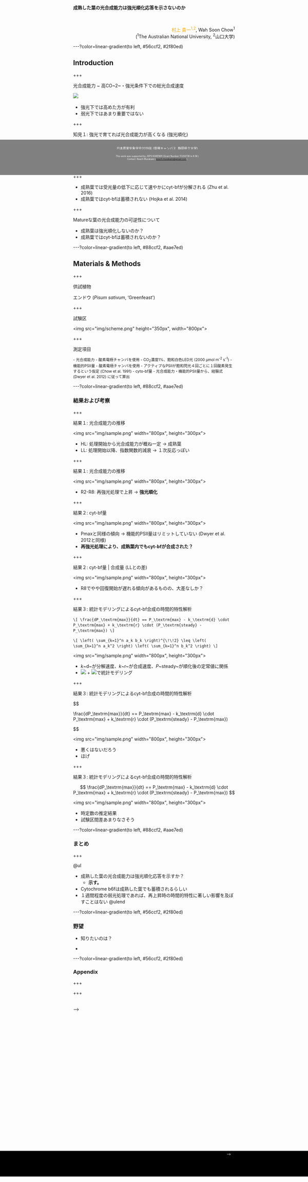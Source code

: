










<script type="text/javascript"
  src="https://cdnjs.cloudflare.com/ajax/libs/mathjax/2.7.0/MathJax.js?config=TeX-AMS-MML_HTMLorMML">
</script>

<!--html_preserve--><div style='position:absolute; left:-50%; width:200%; top:520px; height:80px; padding:10px; font-size:0.7em; text-align:center; background-color:grey; color:white'><!--/html_preserve-->

日本農業気象学会2019年 (草薙キャンパス, 静岡県立大学)<br>
This slide is available on <!--html_preserve-->@fa[github]<!--/html_preserve--> [`KeachMurakami/AgrMet2019`](https://github.com/KeachMurakami/AgrMet2019)
</div>

<br>
<br>

**成熟した葉の光合成能力は強光順化応答を示さないのか**

<br>
<br>

<div style="text-align:right">
<span style="color:orange">村上 貴一<sup>1,2</sup></span>, Wah Soon Chow<sup>1</sup><br>(<sup>1</sup>The Australian National University, <sup>2</sup>山口大学)
</div style="text-align:right">

---?color=linear-gradient(to left, #56ccf2, #2f80ed)
<!-- .slide: class="center" -->

## Introduction

+++

光合成能力 ~ 高CO~2~・強光条件下での総光合成速度



![](fig/light_curve-1.png)

- 強光下では高めた方が有利
- 弱光下ではあまり重要ではない

+++

知見１: 強光で育てれば光合成能力が高くなる (強光順化)



+++

**成熟葉ではどうか？**

- 葉の寿命は長い

+++


- 成熟葉では受光量の低下に応じて速やかにcyt-bfが分解される (Zhu et al. 2016)
- 成熟葉ではcyt-bfは蓄積されない (Hojka et al. 2014)

+++

Matureな葉の光合成能力の可逆性について

- 成熟葉は強光順化しないのか？
- 成熟葉ではcyt-bfは蓄積されないのか？


---?color=linear-gradient(to left, #88ccf2, #aae7ed)

## Materials & Methods

+++

供試植物

エンドウ (*Pisum sativum*, ‘Greenfeast’)

+++

試験区

<img src="img/scheme.png" height="350px", width="800px">


+++

測定項目

<small>
- 光合成能力
  - 酸素電極チャンバを使用
  - CO<sub>2</sub>濃度1%、飽和白色LED光 (2000 µmol m<sup>-2</sup> s<sup>-1</sup>)
- 機能的PSII量
  - 酸素電極チャンバを使用
  - アクティブなPSIIが飽和閃光４回ごとに１回酸素発生するという仮定 (Chow et al. 1991)
- cyto-bf量
  - 光合成能力・機能的PSII量から、経験式 (Dwyer et al. 2012) に従って算出
</small>

---?color=linear-gradient(to left, #88ccf2, #aae7ed)

### 結果および考察

+++

結果１: 光合成能力の推移

<img src="img/sample.png" width="800px", height="300px">

- HL: 処理開始から光合成能力が概ね一定 -> 成熟葉
- LL: 処理開始以降、指数関数的減衰 -> １次反応っぽい

+++

結果１: 光合成能力の推移

<img src="img/sample.png" width="800px", height="300px">

- R2-R8: 再強光処理で上昇 -> **強光順化**

+++

結果２: cyt-bf量

<img src="img/sample.png" width="800px", height="300px">

- Pmaxと同様の傾向 -> 機能的PSII量はリミットしていない (Dwyer et al. 2012と同様)
- **再強光処理により、成熟葉内でもcyt-bfが合成された？**

+++

結果２: cyt-bf量 | 合成量 (LLとの差) 

<img src="img/sample.png" width="800px", height="300px">

- R8でやや回復開始が遅れる傾向があるものの、大差なしか？

+++

結果３: 統計モデリングによるcyt-bf合成の時間的特性解析

`\[
\frac{dP_\textrm{max}}{dt} == P_\textrm{max} - k_\textrm{d} \cdot P_\textrm{max} + k_\textrm{r} \cdot (P_\textrm{steady} - P_\textrm{max})
\]`

`\[
\left( \sum_{k=1}^n a_k b_k \right)^{\!\!2} \leq
 \left( \sum_{k=1}^n a_k^2 \right) \left( \sum_{k=1}^n b_k^2 \right)
\]`


<img src="img/sample.png" width="800px", height="300px">

- *k*~d~が分解速度、*k*~r~が合成速度、*P*~steady~が順化後の定常値に関係
- ![](https://raw.githubusercontent.com/stan-dev/logos/master/logo_tm.png) + ![](https://www.r-project.org/logo/Rlogo.png)で統計モデリング

+++

結果３: 統計モデリングによるcyt-bf合成の時間的特性解析

$$

\frac{dP_\textrm{max}}{dt} == P_\textrm{max} - k_\textrm{d} \cdot P_\textrm{max} + k_\textrm{r} \cdot (P_\textrm{steady} - P_\textrm{max})

$$

<img src="img/sample.png" width="800px", height="300px">

- 悪くはないだろう
- ほげ

+++

結果３: 統計モデリングによるcyt-bf合成の時間的特性解析

$$
\frac{dP_\textrm{max}}{dt} == P_\textrm{max} - k_\textrm{d} \cdot P_\textrm{max} + k_\textrm{r} \cdot (P_\textrm{steady} - P_\textrm{max})
$$

<img src="img/sample.png" width="800px", height="300px">

- 時定数の推定結果
- 試験区間差あまりなさそう



---?color=linear-gradient(to left, #88ccf2, #aae7ed)

### まとめ

+++

@ul
- 成熟した葉の光合成能力は強光順化応答を示すか？
    - **示す。**
- Cytochrome b6fは成熟した葉でも蓄積されるらしい
- １週間程度の弱光処理であれば、再上昇時の時間的特性に著しい影響を及ぼすことはない
@ulend

</div style="position:relative; left:30px">

<!--html_preserve--><div style='position:absolute; left:-50%; width:200%; top:550px; height:60px; padding:10px; font-size:0.5em; text-align:center; background-color:grey; color:white'><!--/html_preserve-->
This work was supported by JSPS KAKENHI (Grant Number 17J04736 to K.M.)<br>
Contact: Keach Murakami (keach.murakami@gmail.com)
</div>



---?color=linear-gradient(to left, #56ccf2, #2f80ed)

### 野望

- 知りたいのは？

- 


---?color=linear-gradient(to left, #56ccf2, #2f80ed)

### Appendix

+++


+++


<!-- +++?image=img/regulatory_flow.png&position=bottom 100px right 60%&size=70% auto -->

<!-- **How to enhance yield efficiently?** -->

<!-- @ul -->
<!-- - <small>Adjust environments → Evaluate photosynthesis → Adjust environments again</small> -->
<!-- @ulend -->

<!-- <img src="img/regulatory_flow.png" width="80%"> -->


<!-- Note: -->

<!-- In greenhouses, we can control various environment factors. -->
<!-- But their optimization is usually difficult. -->
<!-- One promising approach may be to assess photosynthesis because it is closely related to yield. -->
<!-- That is, adjust environment, assess photosynthesis, and adjust environment again to achieve higher yield. -->
<!-- So, evaluation of photosynthesis is essential for horticulture. -->
<!-- In the next slide I'll briefly overview the common methods. -->

<!-- +++?image=img/comparison3.png&size=cover -->
<!-- +++?image=img/comparison3.png&position=bottom 30px right 50%&size=80% auto -->
<!-- +++ -->

<!-- <br> -->
<!-- <img src="img/comparison3.png" width="100%"> -->

<!-- Note:  -->

<!-- Among several methods, the most common method is gas-exchange measurement, but this method is very slow, sometimes takes an-hour to evaluate a leaf. -->

<!-- +++?image=img/comparison2.png&size=cover -->

<!-- +++ -->

<!-- <br> -->
<!-- <img src="img/comparison2.png" width="100%"> -->

<!-- Note:  -->

<!-- Another common method is chlorophyll fluorescence measurement, usually known as PAM. -->
<!-- By using PAM devices, we can estimate quantum yield, or light-use efficiency of photosynthesis. -->
<!-- PAM measurement is very rapid takes several minutes. -->
<!-- Also, we can get spatial distribution. -->

<!-- Is it enought rapid? -->
<!-- I don't think so because we often want to evaluate hundreds of or thousands of leaves. -->
<!-- That is, we need more rapid method. -->

<!-- +++?image=img/comparison1.png&size=cover -->

<!-- +++ -->

<!-- <br> -->
<!-- <img src="img/comparison1.png" width="100%"> -->

<!-- Note:  -->

<!-- Recently, some potentially rapid and effective methods based on imageing have been intensively tested. -->
<!-- And in this study, we focus on one of them called PRI. -->

<!-- +++ -->
<!-- .slide: class="center" -->

<!-- ### Outline -->

<!-- <br> -->
<!-- <br> -->

<!-- @ol -->

<!-- 1. What's PRI?   -->
<!-- 2. Expt. 1: short-term measurement   -->
<!-- 3. Expt. 2: long-term measurement   -->
<!-- 4. Summary   -->

<!-- @olend -->

<!-- Note: -->

<!-- Here is the outline of my presentation. -->
<!-- First, I will introduce the PRI. -->
<!-- Then, I will share with you two experimental results. -->
<!-- And finally summarise them. -->

<!-- ---?color=linear-gradient(to left, #56ccf2, #2f80ed) -->
<!-- .slide: class="center" -->

<!-- ### What's PRI? -->

<!-- +++ -->

<!-- <span style="color:orange"><u>P</u>hotochemical <u>R</u>eflectance <u>I</u>ndex </span><micro>(Gamon et al. 1992; Remote Sens Environ)</micro> -->

<!-- <div style="font-size: 0.8em"> -->
<!-- <ul> -->
<!-- <li>Index calculated from reflectances in two wavebands</li> -->
<!-- <li>Spatial PRI distribution is available by using cost-effective devices</li> -->
<!-- </ul> -->

<!-- </div style="font-size: 0.8em"> -->

<!-- <!--html_preserve--><div style="position:relative; top:20px; width:960px; height:720px; margin:0 auto;"><!--/html_preserve--> -->
<!-- <div class='fragment' fragment-data-index = "1" style='position:absolute; top:0px; left:200px'> -->
<!-- <img src="img/priset1.png" width="550px"> -->
<!-- </div> -->
<!-- <div class='fragment' fragment-data-index = "2" style='position:absolute; top:0px; left:200px'> -->
<!-- <img src="img/priset2.png" width="550px"> -->
<!-- </div> -->
<!-- </div> -->

<!-- Note: -->

<!-- PRI, photochemical reflectance index, is an index calculated from leaf reflectances in two wavebands. -->
<!-- And we can measure spatial PRI values with cost-effective devices. -->
<!-- Measure reflectance at one waveband using a camera with a bandpass filter, and another band. -->

<!-- +++ -->

<!-- <span style="color:orange"><u>P</u>hotochemical <u>R</u>eflectance <u>I</u>ndex </span><micro>(Gamon et al. 1992; Remote Sens Environ)</micro> -->

<!-- <div style="font-size: 0.8em"> -->
<!-- @ul -->

<!-- - Indicator of heat-dissipation activity (i.e. the state of xantophyll cycle) -->
<!-- - <span style="color:orange">Correlates with light-use efficiency (LUE := gross photosynthesis per photon)</span> -->

<!-- @ulend -->
<!-- </div style="font-size: 0.8em"> -->

<!-- ```{r garbulsky, eval = eval_fig, include = F, fig.height=5} -->
<!-- pri_r2_literature <- -->
<!--   data_frame(level = rep(c("  Leaves  ", " Canopies ", "Ecosystems"), each = 3), -->
<!--              term = rep(factor(c("Daily", "Seasonal", "Others"), levels=c("Daily","Seasonal","Others")), times = 3), -->
<!--              R2 = c(0.71, 0.29, 0.65, 0.54, 0.55, 0.63, NA, 0.60, 0.7), -->
<!--              R2_se = c(0.06, 0.08, 0.08, NA, 0.06, 0.07, NA, 0.04, NA), -->
<!--              num_report = c(13, 6, 5, 1, 17, 4, "0", 6, 1), -->
<!--              y_lab = if_else(is.na(R2_se), R2, R2 + R2_se), -->
<!--              y_label = if_else(is.na(y_lab), 0.6, y_lab)) -->

<!-- pri_r2_literature %>% -->
<!--   ggplot(aes(term, R2, ymin = R2 - R2_se, ymax = R2 + R2_se, fill = term)) + -->
<!--   geom_bar(stat = "identity") + -->
<!--   geom_errorbar(width = .5) + -->
<!--   geom_text(aes(y = 0.1, label = paste0("n = ", num_report)), vjust = 1, size = rel(5), col = "white") + -->
<!--   facet_grid(~level) + -->
<!--   labs(caption = "Means ± SEs\nRedrawn from meta-analysis by Garbulsky et al. (2011; Remote Sens Environ)", -->
<!--        fill = "Time-scale", -->
<!--        y = expression(italic(R)^2~"(LUE vs PRI)")) + -->
<!--   theme(strip.text.x = element_text(color = "black"), -->
<!--         legend.position = "bottom", legend.text = element_text(size = rel(1.1)), -->
<!--         axis.text.x = element_blank(), axis.ticks.x = element_blank(), -->
<!--         axis.title.x = element_blank()) + -->
<!--   scale_y_continuous(limits = c(0, 1.0), expand = c(0, 0)) +  -->
<!--   scale_fill_manual(values = c("blue1", "skyblue", "grey")) -->
<!-- ``` -->

<!-- <div class='fragment' style='position:relative; top:0px; left:10%'> -->
<!-- <img src="figure/garbulsky-1.png" width="80%"> -->
<!-- </div> -->

<!-- Note: -->

<!-- PRI reflects the heat-dissipation activity of photosynthesis. -->
<!-- And importantly, PRI is correlated with LUE defined as gross photosynthesis per photon. -->
<!-- Some meta-analysis reported substantial correlation between LUE and PRI in wide temporal and spatial scales. -->
<!-- Thus, PRI can be a good indicator of LUE. -->

<!-- +++ -->

<!--  -->

<!-- Objectives: What should we know? -->

<!-- Note: -->

<!-- What should we know about PRI? -->
<!-- We assessed two questions in this study -->

<!-- +++ -->

<!--  -->

<!-- Objectives: What should we know? -->

<!-- <br> -->

<!-- <div class="column1"> -->
<!-- ![](img/track.png) -->
<!--  **Minute–Hour** -->
<!-- </div class="column1"> -->

<!-- <div class="column2"> -->
<!-- </div class="column2"> -->


<!-- Note: -->

<!-- The first question is ‘Does PRI track LUE or not?’. -->
<!-- During a transition from low-light to high-light, LUE, showin in black, shows rapid drop and gradual recovery. -->
<!-- Some researchers reported that PRI completely followed LUE, while others reported delayed drop-and-recovery or monotonic decrease. -->
<!-- Which is true? or What is the cause of the difference? -->
<!-- This is a question in timescales of minutes to an-hour -->

<!-- +++ -->

<!--  -->

<!-- Objectives: What should we know? -->

<!-- <br> -->

<!-- <div class="column1"> -->
<!-- ![](img/track.png) -->
<!-- **Minute–Hour** -->
<!-- </div class="column1"> -->

<!-- <div class="column2"> -->
<!-- ![](img/sign.png) -->
<!-- **Day–Week** -->
<!-- </div class="column2"> -->


<!-- Note: -->

<!-- The second question is that ‘Does decrease in PRI work as a sign of decrease in LUE?’. -->
<!-- If the PRI decrease before the decrease in LUE in response to some stress, we can mitigate the impact of stress by controling environments based on PRI. -->
<!-- This is a question in timescales of days to a week -->

<!-- OK, Move on to the first experiment. -->


<!-- ---?color=linear-gradient(to left, #56ccf2, #2f80ed) -->
<!-- .slide: class="center" -->

<!-- ### Expt. 1: short-term measurement <br> Track or Not? -->

<!-- +++ -->

<!-- <div class="column_left40" style="position:relative; top:-25px"> -->

<!-- **MATERIALS** -->

<!-- <img src="img/plant1.jpg" height="350px"> -->

<!-- <small>• Cucumber seedlings</small><br> -->
<!-- <small>&emsp;■ 2-week-old</small><br> -->
<!-- <small>&emsp;■ grown under 300 µmol m<sup>-2</sup> s<sup>-1</sup></small> -->

<!-- </div class="column1"> -->
<!-- <div class="column_right60" style="position:relative; top:-45px"> -->

<!-- **METHODS** -->

<!-- <img src="img/exp1_1.png" height="350px"> -->

<!-- <small>• Traced PRI and Y<sub>II</sub> after dark-light transition</small><br> -->
<!-- <small>&emsp;■ Y<sub>II</sub> (= ϕ<sub>PSII</sub>) &prop; LUE <small>(e.g. Genty et al. 1989; BBA)</small></small> -->

<!-- </div class="column2"> -->

<!-- Note:  -->

<!-- We cultivated cucumber plants. -->
<!-- We traced PRI and photosynthetic quantum yield of PSII, YII, which is proportional to LUE. -->
<!-- PRI of small region was monitored by two cameras with band-pass filters, and LUE was measured with PAM device. -->

<!-- ---?color=linear-gradient(to left, #88ccf2, #aae7ed) -->

<!-- ### Expt. 1: Results -->

<!-- ```{r single_pam, eval = eval_fig, include = F} -->
<!-- singles$pam + theme(legend.title = element_text(colour = "white"), -->
<!--                     legend.text = element_text(colour = "white")) -->
<!-- ``` -->

<!-- +++?image=figure/single_pam-1.png&position=bottom 30px right 50%&size=55% auto -->
<!-- .slide: data-background-transition="none" -->

<!-- @ul -->
<!-- - <small>LUE dropped rapidly and then recovered gradually (i.e. Photosynthetic induction)</small> -->
<!-- - <small>The higher irradiance was, the smaller LUE was</small> -->
<!-- @ulend -->

<!-- Note: -->

<!-- This slide shows quantum yield of PSII, a measure of light-use efficency, after dark-light transitions. -->
<!-- Three independ experiments, time, efficiency. -->
<!-- The efficiency dropped rapidly after the irradiation, and then increased gradually. -->
<!-- This is typical photosynthetic induction. -->
<!-- And the yield was smaller under high light. -->

<!-- In the next slide, I'll show you the time course of PRI. -->

<!-- ```{r single_dpri, eval = eval_fig, include = F} -->
<!-- singles$dpri -->
<!-- singles$dpri_high -->
<!-- singles$dpri_low -->
<!-- singles$dpri -->
<!-- ``` -->

<!-- +++?image=figure/single_dpri-1.png&position=bottom 30px right 50%&size=55% auto -->
<!-- .slide: data-background-transition="none" -->

<!-- @ul -->
<!-- - <small>PRI response was slower than LUE response</small> -->
<!-- - <small>The higher irradiance was, the greater PRI changed</small> -->
<!-- @ulend -->

<!-- Note: -->

<!-- This is the time course of PRI, changes from the initial values. -->
<!-- Apparently, there was no rapid drop in PRI and the decrease was slower. -->
<!-- And the PRI is smaller under high-light.  -->

<!-- +++?image=figure/single_dpri-2.png&position=bottom 30px right 50%&size=55% auto -->
<!-- .slide: data-background-transition="none" -->
<!-- - <small>PRI response was slower than LUE response</small> -->
<!-- - <small>The higher irradiance was, the greater PRI changed</small> -->
<!-- - <small><span style="color:orange">Monotonic decay under high light</span></small> -->

<!-- Note:  -->
<!-- When look at the PRI under high-light, you can see that the decrase was monotonic. -->

<!-- +++?image=figure/single_dpri-3.png&position=bottom 30px right 50%&size=55% auto -->
<!-- .slide: data-background-transition="none" -->
<!-- - <small>PRI response was slower than LUE response</small> -->
<!-- - <small>The higher irradiance was, the greater PRI changed</small> -->
<!-- - <small><span style="color:orange">Monotonic decay under high light</span> while <aqua>down-up under low light</aqua></small> -->

<!-- Note:  -->

<!-- On the other hand under low-light, there was some gradual recovery although not clear. -->

<!-- +++?image=figure/single_dpri-1.png&position=bottom 30px right 50%&size=55% auto -->
<!-- .slide: data-background-transition="none" -->
<!-- - <small>PRI response was slower than LUE response</small> -->
<!-- - <small>The higher irradiance was, the greater PRI changed</small> -->
<!-- - <small><span style="color:orange">Monotonic decay under high light</span> while <aqua>down-up under low light</aqua></small> -->

<!-- <!--html_preserve--><div style='position:absolute; left:-50%; width:200%; top:450px; height:70px; padding:5px; font-size:0.7em; text-align:center; background-color:black; color:white' class='fragment'><!--/html_preserve--> -->
<!-- Track or Not? → Depends on irradiance, but PRI was alwayed delayed -->
<!-- </div> -->


<!-- Note:  -->

<!-- Accornding to these result, the tracking performance of PRI depends on the irradiance. -->
<!-- But it was alwayed delayed. The response of PRI was not so fast as LUE. -->
<!-- In the next slide, I'll look into the relationship between PRI and LUE. -->

<!-- ```{r single_courses, eval = eval_fig} -->
<!-- singles$merge -->

<!-- singles$merge + -->
<!--   annotate("rect", xmin = .5, xmax = 1.5, ymin = -Inf, ymax = Inf, col = "red", size = 1.5, fill = NA) -->
<!-- ``` -->

<!-- +++ -->

<!-- @ul -->
<!-- - <small>Steady-state ∆PRI was correlated with LUE <br>→ estimate LUE = α * ∆PRI + β</small> -->
<!-- - <small>Under transient states, the equation was not valid due to the slow PRI response</small> -->
<!-- @ulend -->

<!-- <div style="position:relative; left:0px; top:10%; width:100%; height:800px"> -->
<!-- <div style="position:absolute; left:0px; top:0px; width:100%; height:100%"> -->
<!-- <img src="img/scat.gif" width="45%"> -->
<!-- <img src="img/scat_r2.png" width="45%"> -->
<!-- </div> -->
<!-- </div> -->


<!-- Note: -->

<!-- Left panel shows time-lapse scatter plot and right panel is the cross validated R-squared. -->
<!-- As you can see, the relationship between these parameters was linear and stable after about thirty minutes. -->
<!-- So we can estimate LUE from PRI under steady states. -->
<!-- However, the relationship is not valid under transient state because of the slow PRI response. -->
<!-- So we have to wait for a while to estimate light-use efficiency from PRI. -->

<!-- +++ -->
<!-- .slide: class="center" -->

<!-- #### Expt. 1: Summary -->

<!-- <br> -->
<!-- <br> -->

<!-- @ul -->
<!-- - Does PRI track LUE or not? → Depends on irradiance -->
<!--     - **Yes** under low-light, but it was delayed -->
<!--     - **No** under high-light -->
<!-- - Is PRI a useful index to estimate LUE? -->
<!--     - **Yes** under steady states -->
<!--     - **No** under transient states -->
<!-- @ulend -->

<!-- Note: -->

<!-- Summary for first expeirment. -->
<!-- Track or Not? Depends on irradiance. -->
<!-- PRI tracked LUE under low-light but not under high-light. -->
<!-- PRI is a useful index to esimate LUE only under steady states. -->

<!-- I'll move on to the second experiment. -->

<!-- ---?color=linear-gradient(to left, #56ccf2, #2f80ed) -->
<!-- .slide: class="center" -->

<!-- ### Expt. 2: long-term measurement <br> PRI as a Sign? -->

<!-- +++ -->

<!-- <div class="column_left40"> -->
<!-- **MATERIALS** -->

<!-- <img src="img/plant2.png" height="350px"> -->

<!-- <small>• Cucumber “canopy”</small><br> -->
<!-- <small>&emsp;• ca. 6-week-old</small><br> -->

<!-- </div class="column1"> -->

<!-- <div class="column_right60" class="fragment"> -->
<!-- **METHODS** -->
<!-- <div style="position:relative; height:350px"> -->
<!-- <img src="img/exp2_1.gif" height="350px"> -->
<!-- <img src="img/exp2_2.gif" height="350px"> -->
<!-- </div> -->

<!-- <small>Compared time courses during <orange>drought stress</orange></small> -->

<!-- <small>• PRI: <small>semi-automatic measurement by object tracking</small></small><br> -->
<!-- <small>• Y<sub>II</sub> (= ϕ<sub>PSII</sub>) &prop; LUE <small>(e.g. Genty et al. 1989; BBA)</small></small> -->
<!-- <small>• Incident PPFD</small><br> -->
<!-- </div class="column2"> -->

<!-- Note: -->

<!-- In the second experiment, we cultivated small cucumber canopy and simultaneously evaluated several leaves. -->
<!-- PRI values of leaves around reflectance standard were evaluated by simple object-tracking program. -->
<!-- We measured LUE manually using a PAM device. -->
<!-- And we compared time courses of them during drought stress. -->

<!-- ---?color=linear-gradient(to left, #88ccf2, #aae7ed) -->

<!-- ### Expt. 2: Results -->

<!-- ```{r multi_y2_pri, eval = eval_fig} -->
<!-- multi$y2_pri -->
<!-- ``` -->

<!-- +++?image=figure/multi_y2_pri-1.png&position=bottom 30px right 50%&size=60% auto -->

<!-- Note: -->

<!-- Upper panel shows light-use efficiency and lower panel is PRI. -->
<!-- We stopped water supply for three days, and confirmed decrease in light-use efficiency due to the drought. -->
<!-- AS the PRI was noisy, so for simplicity, I'd like to show mean values of morning and afternoon. -->

<!-- +++?image=figure/multi_y2_pri-2.png&position=bottom 30px right 50%&size=60% auto -->
<!-- Note: -->
<!-- Although the PRI signals were not clear, we can see some decreases in PRIs. -->

<!-- +++?image=figure/multi_y2_pri-3.png&position=bottom 30px right 50%&size=60% auto -->

<!-- @ul -->
<!-- - <small>LUE decreased and then PRI decreased</small> -->
<!-- - <small>PRI-driven environmental control will not work</small> -->
<!-- @ulend -->

<!-- Note:  -->
<!-- However, LUE started to decrease around here before the decrease in PRI. -->
<!-- LUE decreased, and then PRI decreased. -->
<!-- Thus, PRI-driven environmental control will not work, at least under drought stress conditions. -->

<!-- +++ -->

<!-- How to use PRI for environmental control? -->

<!-- <div class="fragment"> -->
<!-- <img src="img/retro_last.png" width="100%"> -->
<!-- </div> -->

<!-- Note: -->

<!-- So, if we want to make use of PRI in environmental control, we should proceed in this way. -->
<!-- Local farmer usually measure some environemntal factors, but it is difficult to determine what to do. -->
<!-- If they also measure PRI, they can notice likely cause of PRI decrease, and find next step. -->
<!-- So namely retrograde analysis may be effective. -->


<!-- +++ -->

<!-- #### Expt. 2: Summary -->

<!-- <br> -->
<!-- <br> -->

<!-- Note: -->

<!-- Summary for the second exp. -->
<!-- PRI as a sign?, NO. -->
<!-- PRI decreased after decrease in LUE. -->
<!-- Thus, PRI-driven environment control may not be effective. -->
<!-- But, retrograde analysis may be effective. -->

<!-- ---?color=linear-gradient(to left, #56ccf2, #2f80ed) -->
<!-- .slide: class="center" -->

<!-- ### Summary -->

<!-- Note: -->

<!-- The final slide. -->

<!-- +++ -->


<!-- <div style="position:relative; left:5px"> -->

<!-- @ul -->
<!-- - PRI imaging as an alternative for photosynhesis evaluation -->
<!--     - <small>Rapid spatial evaluation with cost-effective devices</small> -->
<!-- - Track or Not? → Depends on irradiance -->
<!--     - <small>Tracked under low-light with delay but not under high-light</small> -->
<!--     - <small>PRI was useful to estimate LUE under steady states but not under transient states LUE</small> -->
<!-- - PRI as a Sign? → No, PRI decreased after decrease in LUE -->
<!--     - <small>PRI-driven environmental control will not work</small> -->
<!--     - <small>Retrograde analysis of PRI-environments relationship may be effective</small> -->

<!-- @ulend -->

<!-- </div style="position:relative; left:30px"> -->

<!-- <!--html_preserve--><div style='position:absolute; left:-50%; width:200%; top:550px; height:60px; padding:10px; font-size:0.5em; text-align:center; background-color:grey; color:white'><!--/html_preserve--> -->
<!-- This work was supported by JSPS KAKENHI (Grant Number 17J04736 to K.M.)<br> -->
<!-- Contact: Keach Murakami (keach.murakami@gmail.com) -->
<!-- </div> -->


<!-- Note: -->
<!-- We tested validity of PRI imaging for evaluation of photosynthetic performance. -->
<!-- We can estimate spatial LUE with cost-effective devices. -->
<!-- Track performance depends on irradiance. -->
<!-- PRI tracked LUE only under low-light and was deleyed. -->
<!-- So, PRI was useful to estimate efficieny only under steady states. -->



<!-- ---?color=linear-gradient(to left, #56ccf2, #2f80ed) -->

<!-- ### Appendix -->

<!-- +++ -->

<!-- <br> -->

<!-- <div style="text-align:left font-size:.5em"> -->
<!-- Q. <br> -->
<!-- This method requires so many reflectance standards. -->
<!-- Is it practical? -->
<!-- </div> -->

<!-- <br> -->

<!-- <div style="text-align:right font-size:.5em"> -->
<!-- A. <br> -->
<!-- May not be practical in open fields or large greenhouses. -->
<!-- But in compact and precisely controlled systems, it may work. -->
<!-- PRI may be a useful tools for research (e.g. phenotyping and screening) rather than for application. -->
<!-- </div style="text-align:right"> -->


<!-- +++?color=linear-gradient(to left, #88ccf2, #aae7ed) -->

<!-- Supporting information for Expt. I -->

<!-- +++ -->

<!-- Why was PRI response slow compared with Y<sub>II</sub>? -->

<!-- - PRI: **enzymatic** change in pigment composition of xanthophylls → **slow response** -->
<!-- - Y<sub>II</sub> (LUE): **photochemical** change in redox poise of photosynthetic component → **fast response** -->

<!-- +++ -->

<!-- <div class="column_left40" style="position:relative; top:-25px"> -->

<!-- **MATERIALS** -->

<!-- <img src="img/plant1.jpg" height="350px"> -->

<!-- <small>• Cucumber seedlings</small><br> -->
<!-- <small>&emsp;■ 2-week-old</small><br> -->
<!-- <small>&emsp;■ grown under 300 µmol m<sup>-2</sup> s<sup>-1</sup></small> -->

<!-- </div class="column1"> -->
<!-- <div class="column_right60" style="position:relative; top:-45px"> -->

<!-- **METHODS** -->

<!-- <img src="img/exp1_2.png" height="350px"> -->

<!-- <small>• Traced PRI and Y<sub>II</sub> after dark-light transition</small><br> -->
<!-- <small>&emsp;■ Y<sub>II</sub> (= ϕ<sub>PSII</sub>) &prop; LUE <small>(e.g. Genty et al. 1989; BBA)</small></small> -->

<!-- </div class="column2"> -->

<!-- +++?color=linear-gradient(to left, #88ccf2, #aae7ed) -->

<!-- Supporting information for Expt. II -->

<!-- ```{r multi_y2_ppfd, eval = eval_fig} -->
<!-- multi$y2_ppfd -->
<!-- ``` -->

<!-- +++?image=figure/multi_y2_ppfd-5.png&position=bottom 30px right 50%&size=50% auto -->

<!-- Time courses of irradiance and LUE. -->

<!-- ```{r multi_scat, eval = eval_fig} -->
<!-- multi$y2_vs_pri -->
<!-- ``` -->

<!-- +++?image=figure/multi_scat-2.png&position=bottom 30px right 50%&size=55% auto -->

<!-- Relationship between PRI and LUE. -->

<!-- <ul> -->
<!-- <li><small>Drought stress degraded the relationship (shown in red markers)?</small></li> -->
<!-- <li><small>Outliers → need corrections by leaf color or other reflectance index (e.g. NVDI)?</small></li> -->
<!-- </ul> -->


